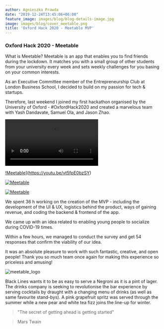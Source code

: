 ```yaml
---
author: Agnieszka Prawda
date: "2019-12-24T13:45:06+06:00"
feature_image: images/blog/blog-details-image.jpg
image: images/blog/cover_meetable.png
title: 'Oxford Hack 2020 - Meetable MVP'
---
```

### Oxford Hack 2020 - Meetable

What is Meetable?
Meetable is an app that enables you to find friends during the lockdown. It matches you with a small group of other students from your university every week and sets weekly challenges for you basing on your common interests.



As an Executive Committee member of the Entrepreneurship Club at London Business School, I decided to build on my passion for tech & startups.

Therefore, last weekend I joined my first hackathon organised by the University of Oxford - #OxfordHack2020 and created a marvelous team with Yash Dandavate, Samuel Ola, and Jason Zhao.


![Meetable](vid/Meetable_1.mp4)

[!Meetable](https://i.imgur.com/vKb2F1B.png)](https://youtu.be/vt5fpE0bzSY)


[![Meetable](https://img.youtu.be/vt5fpE0bzSY/0.jpg)](https://youtu.be/vt5fpE0bzSY)

[![Meetable](image/blog/1.png)](https://youtu.be/vt5fpE0bzSY)



We spent 36 h working on the creation of the MVP - including the development of the UI & UX, logistics behind the product, ways of gaining revenue, and coding the backend & frontend of the app.

We came up with an idea related to enabling young people to socialize during COVID-19 times.

Within a few hours, we managed to conduct the survey and get 54 responses that confirm the viability of our idea.

It was an absolute pleasure to work with such fantastic, creative, and open people! Thank you so much team once again for making this experience so priceless and amusing!

![meetable_logo](blog/1.png)

Black Lines wants it to be as easy to serve a Negroni as it is a pint of lager. The drinks company is seeking to revolutionise the bar experience by serving cocktails by draught with a changing menu of drinks (as well as same favourite stand-bys). A pink grapefruit spritz was served through the summer while a new pear and white tea fizz joins the line-up for winter.

> "The secret of getting ahead is getting started"


> Mars Twain

